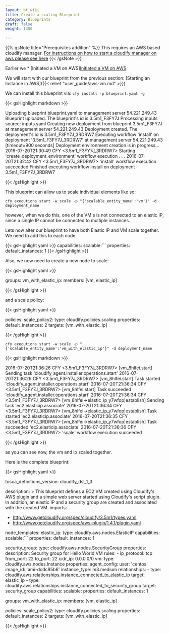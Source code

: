 ```yaml
---
layout: bt_wiki
title: Create a scaling Blueprint
category: Blueprints
draft: false
weight: 1300

---
```


{{% gsNote title="Prerequisites addition" %}}
This requires an AWS based cloudify manager. 
[For instructions on how to start a cloudify manager on aws please see here](http://stage-docs.getcloudify.org/howto/manager/bootstrap-ref-aws.md/)
{{< /gsNote >}}

Earlier we * [Initiated a VM on AWS][Initiated a VM on AWS](http://stage-docs.getcloudify.org/howto/user_guide/aws-vm/)

We will start with our blueprint from the previous section: [Starting an Instance in AWS]({{< relref "user_guide/aws-vm.md" >}})

We can install this blueprint via: `cfy install -p blueprint.yaml -g`

{{< gsHighlight  markdown  >}}

Uploading blueprint blueprint.yaml to management server 54.221.249.43
 Blueprint uploaded. The blueprint's id is 3.5m1_F3FY7J
 Processing inputs source: inputs.yaml
 Creating new deployment from blueprint 3.5m1_F3FY7J at management server 54.221.249.43
 Deployment created. The deployment's id is 3.5m1_F3FY7J_3RDRW7
 Executing workflow 'install' on deployment '3.5m1_F3FY7J_3RDRW7' at management server 54.221.249.43 [timeout=900 seconds]
 Deployment environment creation is in progress...
 2016-07-20T21:30:49 CFY <3.5m1_F3FY7J_3RDRW7> Starting 'create_deployment_environment' workflow execution
 .
 .
 .
 2016-07-20T21:32:42 CFY <3.5m1_F3FY7J_3RDRW7> 'install' workflow execution succeeded
 Finished executing workflow install on deployment 3.5m1_F3FY7J_3RDRW7
 
{{< /gsHighlight >}}

This blueprint can allow us to scale individual elements like so:

`cfy executions start -w scale -p "{'scalable_entity_name':'vm'}" -d deployment_name`

however, when we do this, one of the VM's is not connected to an elastic IP, 
since a single IP cannot be connected to multiple instances.

Lets now alter our blueprint to have both Elastic IP and VM scale together.
We need to add this to each node:

{{< gsHighlight  yaml >}}
    capabilities:
      scalable:```
        properties:
          default_instances: 1
{{< /gsHighlight >}}

Also, we now need to create a new node to scale:

{{< gsHighlight  yaml >}}

groups:
  vm_with_elastic_ip:
    members: [vm, elastic_ip]

{{< /gsHighlight >}}

and a scale policy:

{{< gsHighlight  yaml >}}

policies:
  scale_policy2:
    type: cloudify.policies.scaling
    properties:
      default_instances: 2
    targets: [vm_with_elastic_ip]

{{< /gsHighlight >}}



`cfy executions start -w scale -p "{'scalable_entity_name':'vm_with_elastic_ip'}" -d deployment_name`

{{< gsHighlight  markdown  >}}

2016-07-20T21:36:26 CFY <3.5m1_F3FY7J_3RDRW7> [vm_8hlfei.start] Sending task 'cloudify_agent.installer.operations.start'
2016-07-20T21:36:26 CFY <3.5m1_F3FY7J_3RDRW7> [vm_8hlfei.start] Task started 'cloudify_agent.installer.operations.start'
2016-07-20T21:36:34 CFY <3.5m1_F3FY7J_3RDRW7> [vm_8hlfei.start] Task succeeded 'cloudify_agent.installer.operations.start'
2016-07-20T21:36:34 CFY <3.5m1_F3FY7J_3RDRW7> [vm_8hlfei->elastic_ip_y7wfop|establish] Sending task 'ec2.elasticip.associate'
2016-07-20T21:36:34 CFY <3.5m1_F3FY7J_3RDRW7> [vm_8hlfei->elastic_ip_y7wfop|establish] Task started 'ec2.elasticip.associate'
2016-07-20T21:36:35 CFY <3.5m1_F3FY7J_3RDRW7> [vm_8hlfei->elastic_ip_y7wfop|establish] Task succeeded 'ec2.elasticip.associate'
2016-07-20T21:36:36 CFY <3.5m1_F3FY7J_3RDRW7> 'scale' workflow execution succeeded
 
{{< /gsHighlight >}}

as you can see now, the vm and ip scaled together.

Here is the complete blueprint:

{{< gsHighlight  yaml >}}

tosca_definitions_version: cloudify_dsl_1_3

description: >
  This blueprint defines a EC2 VM created using Cloudify's AWS plugin
  and a simple web server started using Cloudify's script plugin.
  In addition, an elastic IP and a security group are created and associated with the created VM.
imports:
  - http://www.getcloudify.org/spec/cloudify/3.5m1/types.yaml
  - http://www.getcloudify.org/spec/aws-plugin/1.4.1/plugin.yaml

node_templates:
  elastic_ip:
    type: cloudify.aws.nodes.ElasticIP
    capabilities:
      scalable:```
        properties:
          default_instances: 1

  security_group:
    type: cloudify.aws.nodes.SecurityGroup
    properties:
      description: Security group for Hello World VM
      rules:
        - ip_protocol: tcp
          from_port: 22
          to_port: 22
          cidr_ip: 0.0.0.0/0
  vm:
    type: cloudify.aws.nodes.Instance
    properties:
      agent_config:
        user: 'centos'
      image_id: 'ami-dcdc95b6'
      instance_type: m3.medium
    relationships:
      - type: cloudify.aws.relationships.instance_connected_to_elastic_ip
        target: elastic_ip
      - type: cloudify.aws.relationships.instance_connected_to_security_group
        target: security_group
    capabilities:
      scalable:
        properties:
          default_instances: 1

groups:
  vm_with_elastic_ip:
    members: [vm, elastic_ip]

policies:
  scale_policy2:
    type: cloudify.policies.scaling
    properties:
      default_instances: 2
    targets: [vm_with_elastic_ip]

{{< /gsHighlight >}}
